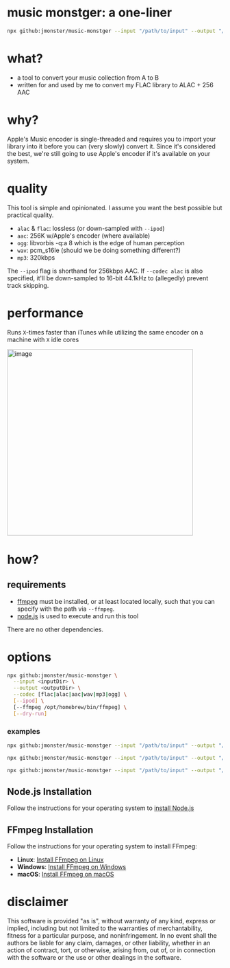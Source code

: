 # music monstger: a one-liner

```sh
npx github:jmonster/music-monstger --input "/path/to/input" --output "/path/to/output" --ipod
```

# what?

- a tool to convert your music collection from A to B
- written for and used by me to convert my FLAC library to ALAC + 256 AAC

# why?

Apple's Music encoder is single-threaded and requires you to import your library into it before you can (very slowly) convert it.
Since it's considered the best, we're still going to use Apple's encoder if it's available on your system.

# quality

This tool is simple and opinionated. I assume you want the best possible but practical quality.

- `alac` & `flac`: lossless (or down-sampled with `--ipod`)
- `aac`: 256K w/Apple's encoder (where available)
- `ogg`: libvorbis -q:a 8 which is the edge of human perception
- `wav`: pcm_s16le (should we be doing something different?)
- `mp3`: 320kbps

The `--ipod` flag is shorthand for 256kbps AAC. If `--codec alac` is also specified, it'll be down-sampled to 16-bit 44.1kHz to (allegedly) prevent track skipping.

# performance

Runs `X`-times faster than iTunes while utilizing the same encoder on a machine with `X` idle cores

<img width="434" alt="image" src="https://github.com/jmonster/music-monstger/assets/368767/8a50948c-1e63-441d-8df8-ea3bebd75895">

# how?

## requirements

- [ffmpeg](https://ffmpeg.org) must be installed, or at least located locally, such that you can specify with the path via `--ffmpeg`.
- [node.js](https://nodejs.org) is used to execute and run this tool

There are no other dependencies.

# options

```sh
npx github:jmonster/music-monstger \
  --input <inputDir> \
  --output <outputDir> \
  --codec [flac|alac|aac|wav|mp3|ogg] \
  [--ipod] \
  [--ffmpeg /opt/homebrew/bin/ffmpeg] \
  [--dry-run]
```

### examples

```sh
npx github:jmonster/music-monstger --input "/path/to/input" --output "/path/to/output" --ipod
```

```sh
npx github:jmonster/music-monstger --input "/path/to/input" --output "/path/to/output" --codec alac
```

```sh
npx github:jmonster/music-monstger --input "/path/to/input" --output "/path/to/output" --ipod --ffmpeg "/opt/homebrew/bin/ffmpeg"
```

## Node.js Installation

Follow the instructions for your operating system to [install Node.js](https://nodejs.org/en/download/prebuilt-installer/)

## FFmpeg Installation

Follow the instructions for your operating system to install FFmpeg:

- **Linux**: [Install FFmpeg on Linux](https://ffmpeg.org/download.html#build-linux)
- **Windows**: [Install FFmpeg on Windows](https://ffmpeg.org/download.html#build-windows)
- **macOS**: [Install FFmpeg on macOS](https://ffmpeg.org/download.html#build-mac)

# disclaimer

This software is provided "as is", without warranty of any kind, express or implied, including but not limited to the warranties of merchantability, fitness for a particular purpose, and noninfringement. In no event shall the authors be liable for any claim, damages, or other liability, whether in an action of contract, tort, or otherwise, arising from, out of, or in connection with the software or the use or other dealings in the software.
